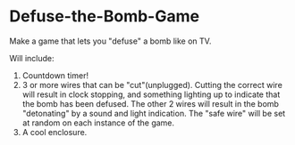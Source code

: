 # Defuse-the-Bomb-Game
Make a game that lets you "defuse" a bomb like on TV.

Will include:
1. Countdown timer!
2. 3 or more wires that can be "cut"(unplugged). Cutting the correct wire will result in clock stopping, and something lighting up to        indicate that the bomb has been defused. The other 2 wires will result in the bomb "detonating" by a sound and light indication.
   The "safe wire" will be set at random on each instance of the game.
3. A cool enclosure.

